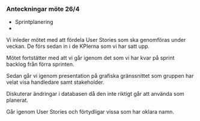 ### Anteckningar möte 26/4

- Sprintplanering
- 
Vi inleder mötet med att fördela User Stories som ska genomföras under veckan. De förs sedan in i de KPIerna som vi har satt upp.

Mötet fortstätter med att vi går igenom det som vi har kvar på sprint backlog från förra sprinten.

Sedan går vi igenom presentation på grafiska gränssnittet som gruppen har velat visa handledare samt stakeholder.

Diskuterar ändringar i databasen då den inte riktigt går att använda som planerat. 

Går igenom User Stories och förtydligar vissa som har oklara namn. 
